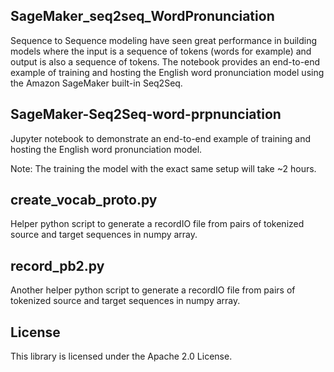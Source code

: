 ## SageMaker_seq2seq_WordPronunciation

Sequence to Sequence modeling have seen great performance in building models where the input is a sequence of tokens (words for example) and output is also a sequence of tokens. The notebook provides an end-to-end example of training and hosting the English word pronunciation model using the Amazon SageMaker built-in Seq2Seq.  

## SageMaker-Seq2Seq-word-prpnunciation

Jupyter notebook to demonstrate an end-to-end example of training and hosting the English word pronunciation model. 

Note: The training the model with the exact same setup will take ~2 hours. 

## create_vocab_proto.py

Helper python script to generate a recordIO file from pairs of tokenized source and target sequences in numpy array. 

## record_pb2.py

Another helper python script to generate a recordIO file from pairs of tokenized source and target sequences in numpy array. 

## License

This library is licensed under the Apache 2.0 License. 
